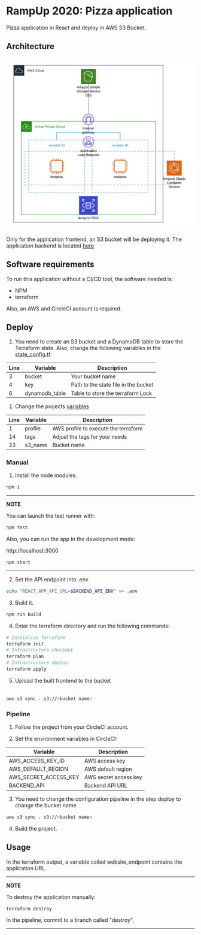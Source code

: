 # RampUp 2020: Pizza application

Pizza application in React and deploy in AWS S3 Bucket.

## Architecture

![](images/architecture.png)

Only for the application frontend, an S3 bucket will be deploying it. The application backend is located [here](https://github.com/mnl359/pizzas-back/tree/master)

## Software requirements

To run this application without a CI/CD tool, the software needed is:

- NPM
- terraform

Also, an AWS and CircleCI account is required.

## Deploy

1. You need to create an S3 bucket and a DynamoDB table to store the Terraform state. Also, change the following variables in the [state_config.tf](terraform/state-config.tf):

| Line | Variable | Description |
| ---- | -------- | ----------- |
| 3    | bucket   | Your bucket name |
| 4    | key      | Path to the state file in the bucket |
| 6    | dynamodb_table | Table to store the terraform Lock |

1. Change the projects [variables](terraform/variables.tf)

| Line | Variable | Description |
| ---- | -------- | ----------- |
| 1    | profile  | AWS profile to execute the terraform |
| 14   | tags     | Adjust the tags for your needs |
| 23   | s3_name  | Bucket name |

### Manual

1. Install the node modules.
```sh
npm i
```

---
**NOTE**

You can launch the test runner with:

```sh
npm test
```

Also, you can run the app in the development mode:

http://localhost:3000

```sh
npm start
```

---


2. Set the API endpoint into .env
```sh
echo "REACT_APP_API_URL=$BACKEND_API_ENV" >> .env
```

3. Build it.
```sh
npm run build
```

4. Enter the terraform directory and run the following commands:

```sh
# Initialize Terraform
terraform init
# Infrastructure checkout
terraform plan
# Infrastructure deploy
terraform apply
```

5. Upload the built frontend to the bucket
```sh

aws s3 sync . s3://<bucket name>
```

### Pipeline

1. Follow the project from your CircleCI account.

2. Set the environment variables in CircleCI:

| Variable | Description |
| -------- | ----------- |
| AWS_ACCESS_KEY_ID | AWS access key |
| AWS_DEFAULT_REGION | AWS default region |
| AWS_SECRET_ACCESS_KEY | AWS secret access key |
| BACKEND_API | Backend API URL |

3. You need to change the configuration pipeline in the step deploy to change the bucket name

```sh
aws s3 sync . s3://<bucket name>
```

4. Build the project.

## Usage

In the terraform output, a variable called website_endpoint contains the application URL.

---
**NOTE**

To destroy the application manually:

```sh
terraform destroy
```

In the pipeline, commit to a branch called "destroy".

---